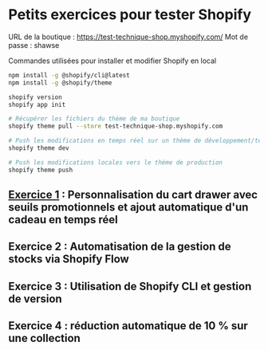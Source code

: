 # Petits exercices pour tester Shopify

URL de la boutique : https://test-technique-shop.myshopify.com/
Mot de passe : shawse

Commandes utilisées pour installer et modifier Shopify en local
```bash
npm install -g @shopify/cli@latest
npm install -g @shopify/theme 

shopify version
shopify app init  

# Récupérer les fichiers du thème de ma boutique
shopify theme pull --store test-technique-shop.myshopify.com

# Push les modifications en temps réel sur un thème de développement/test, et fourni l'url d'aperçu en local
shopify theme dev

# Push les modifications locales vers le thème de production
shopify theme push
```


## [Exercice 1](./doc/ex1-custom-cart-drawer.md) : Personnalisation du cart drawer avec seuils promotionnels et ajout automatique d'un cadeau en temps réel

## Exercice 2 : Automatisation de la gestion de stocks via Shopify Flow

## Exercice 3 : Utilisation de Shopify CLI et gestion de version

## Exercice 4 : réduction automatique de 10 % sur une collection